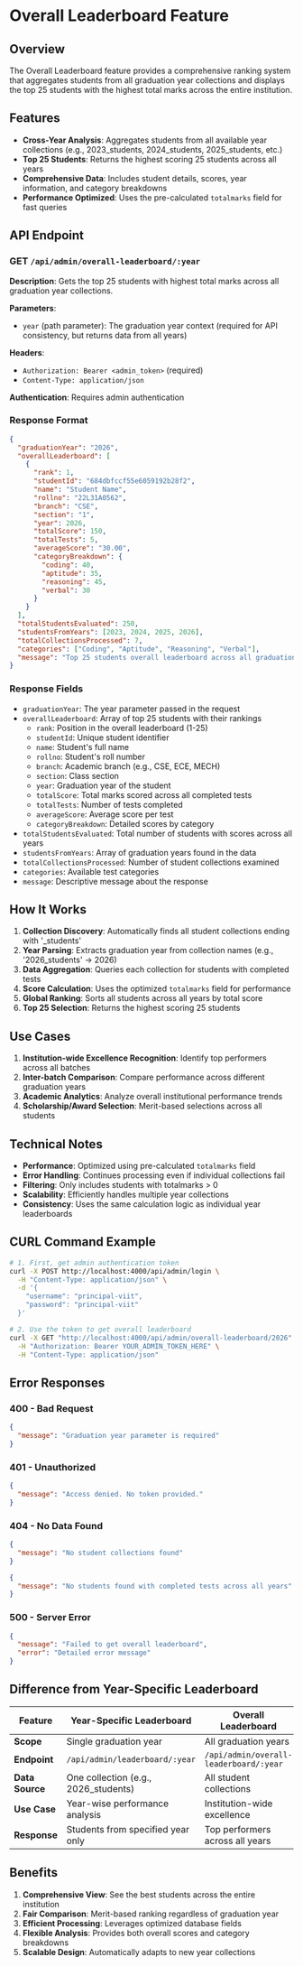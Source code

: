 # Overall Leaderboard Feature

## Overview
The Overall Leaderboard feature provides a comprehensive ranking system that aggregates students from all graduation year collections and displays the top 25 students with the highest total marks across the entire institution.

## Features
- **Cross-Year Analysis**: Aggregates students from all available year collections (e.g., 2023_students, 2024_students, 2025_students, etc.)
- **Top 25 Students**: Returns the highest scoring 25 students across all years
- **Comprehensive Data**: Includes student details, scores, year information, and category breakdowns
- **Performance Optimized**: Uses the pre-calculated `totalmarks` field for fast queries

## API Endpoint

### GET `/api/admin/overall-leaderboard/:year`

**Description**: Gets the top 25 students with highest total marks across all graduation year collections.

**Parameters**:
- `year` (path parameter): The graduation year context (required for API consistency, but returns data from all years)

**Headers**:
- `Authorization: Bearer <admin_token>` (required)
- `Content-Type: application/json`

**Authentication**: Requires admin authentication

### Response Format

```json
{
  "graduationYear": "2026",
  "overallLeaderboard": [
    {
      "rank": 1,
      "studentId": "684dbfccf55e6059192b28f2",
      "name": "Student Name",
      "rollno": "22L31A0562",
      "branch": "CSE",
      "section": "1",
      "year": 2026,
      "totalScore": 150,
      "totalTests": 5,
      "averageScore": "30.00",
      "categoryBreakdown": {
        "coding": 40,
        "aptitude": 35,
        "reasoning": 45,
        "verbal": 30
      }
    }
  ],
  "totalStudentsEvaluated": 250,
  "studentsFromYears": [2023, 2024, 2025, 2026],
  "totalCollectionsProcessed": 7,
  "categories": ["Coding", "Aptitude", "Reasoning", "Verbal"],
  "message": "Top 25 students overall leaderboard across all graduation years"
}
```

### Response Fields

- `graduationYear`: The year parameter passed in the request
- `overallLeaderboard`: Array of top 25 students with their rankings
  - `rank`: Position in the overall leaderboard (1-25)
  - `studentId`: Unique student identifier
  - `name`: Student's full name
  - `rollno`: Student's roll number
  - `branch`: Academic branch (e.g., CSE, ECE, MECH)
  - `section`: Class section
  - `year`: Graduation year of the student
  - `totalScore`: Total marks scored across all completed tests
  - `totalTests`: Number of tests completed
  - `averageScore`: Average score per test
  - `categoryBreakdown`: Detailed scores by category
- `totalStudentsEvaluated`: Total number of students with scores across all years
- `studentsFromYears`: Array of graduation years found in the data
- `totalCollectionsProcessed`: Number of student collections examined
- `categories`: Available test categories
- `message`: Descriptive message about the response

## How It Works

1. **Collection Discovery**: Automatically finds all student collections ending with '_students'
2. **Year Parsing**: Extracts graduation year from collection names (e.g., '2026_students' → 2026)
3. **Data Aggregation**: Queries each collection for students with completed tests
4. **Score Calculation**: Uses the optimized `totalmarks` field for performance
5. **Global Ranking**: Sorts all students across all years by total score
6. **Top 25 Selection**: Returns the highest scoring 25 students

## Use Cases

1. **Institution-wide Excellence Recognition**: Identify top performers across all batches
2. **Inter-batch Comparison**: Compare performance across different graduation years
3. **Academic Analytics**: Analyze overall institutional performance trends
4. **Scholarship/Award Selection**: Merit-based selections across all students

## Technical Notes

- **Performance**: Optimized using pre-calculated `totalmarks` field
- **Error Handling**: Continues processing even if individual collections fail
- **Filtering**: Only includes students with totalmarks > 0
- **Scalability**: Efficiently handles multiple year collections
- **Consistency**: Uses the same calculation logic as individual year leaderboards

## CURL Command Example

```bash
# 1. First, get admin authentication token
curl -X POST http://localhost:4000/api/admin/login \
  -H "Content-Type: application/json" \
  -d '{
    "username": "principal-viit",
    "password": "principal-viit"
  }'

# 2. Use the token to get overall leaderboard
curl -X GET "http://localhost:4000/api/admin/overall-leaderboard/2026" \
  -H "Authorization: Bearer YOUR_ADMIN_TOKEN_HERE" \
  -H "Content-Type: application/json"
```

## Error Responses

### 400 - Bad Request
```json
{
  "message": "Graduation year parameter is required"
}
```

### 401 - Unauthorized
```json
{
  "message": "Access denied. No token provided."
}
```

### 404 - No Data Found
```json
{
  "message": "No student collections found"
}
```

```json
{
  "message": "No students found with completed tests across all years"
}
```

### 500 - Server Error
```json
{
  "message": "Failed to get overall leaderboard",
  "error": "Detailed error message"
}
```

## Difference from Year-Specific Leaderboard

| Feature | Year-Specific Leaderboard | Overall Leaderboard |
|---------|---------------------------|---------------------|
| **Scope** | Single graduation year | All graduation years |
| **Endpoint** | `/api/admin/leaderboard/:year` | `/api/admin/overall-leaderboard/:year` |
| **Data Source** | One collection (e.g., 2026_students) | All student collections |
| **Use Case** | Year-wise performance analysis | Institution-wide excellence |
| **Response** | Students from specified year only | Top performers across all years |

## Benefits

1. **Comprehensive View**: See the best students across the entire institution
2. **Fair Comparison**: Merit-based ranking regardless of graduation year
3. **Efficient Processing**: Leverages optimized database fields
4. **Flexible Analysis**: Provides both overall scores and category breakdowns
5. **Scalable Design**: Automatically adapts to new year collections
